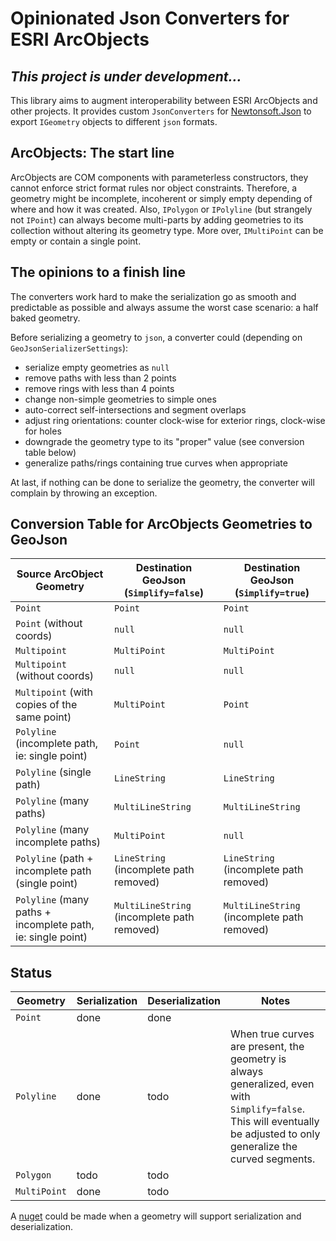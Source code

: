 # Opinionated Json Converters for ESRI ArcObjects

## *This project is under development...*

This library aims to augment interoperability between ESRI
ArcObjects and other projects. It provides custom `JsonConverters`
for [Newtonsoft.Json](https://www.nuget.org/packages/Newtonsoft.Json/)
to export `IGeometry` objects to different `json` formats.

## ArcObjects: The start line

ArcObjects are COM components with parameterless constructors, they cannot
enforce strict format rules nor object constraints. Therefore, a geometry might be
incomplete, incoherent or simply empty depending of where and how it was created.
Also, `IPolygon` or `IPolyline` (but strangely not `IPoint`) can always
become multi-parts by adding geometries to its collection without altering
its geometry type. More over, `IMultiPoint` can be empty or contain a single point.

## The opinions to a finish line

The converters work hard to make the serialization go as smooth and predictable
as possible and always assume the worst case scenario: a half baked geometry.

Before serializing a geometry to `json`, a converter could (depending on
`GeoJsonSerializerSettings`):
- serialize empty geometries as `null`
- remove paths with less than 2 points
- remove rings with less than 4 points
- change non-simple geometries to simple ones
- auto-correct self-intersections and segment overlaps
- adjust ring orientations: counter clock-wise for exterior rings,
  clock-wise for holes
- downgrade the geometry type to its "proper" value (see conversion table below)
- generalize paths/rings containing true curves when appropriate

At last, if nothing can be done to serialize the geometry, the converter will
complain by throwing an exception.

## Conversion Table for ArcObjects Geometries to GeoJson

| Source ArcObject Geometry | Destination GeoJson (`Simplify=false`) | Destination GeoJson (`Simplify=true`)
----------------------------|----------------------------------------|--------------------------------------
`Point`                     | `Point` | `Point`
`Point` (without coords)    | `null`  | `null`
`Multipoint`    | `MultiPoint` | `MultiPoint`
`Multipoint` (without coords)    | `null` | `null`
`Multipoint` (with copies of the same point) | `MultiPoint` | `Point`
`Polyline` (incomplete path, ie: single point) | `Point` | `null`
`Polyline` (single path) | `LineString` | `LineString`
`Polyline` (many paths) | `MultiLineString` | `MultiLineString`
`Polyline` (many incomplete paths) | `MultiPoint` | `null`
`Polyline` (path + incomplete path (single point) | `LineString` (incomplete path removed) | `LineString` (incomplete path removed)
`Polyline` (many paths + incomplete path, ie: single point) | `MultiLineString` (incomplete path removed) | `MultiLineString` (incomplete path removed)

## Status

|Geometry    |Serialization|Deserialization|Notes|
-------------|------|------|---
`Point`      | done | done
`Polyline`   | done | todo | When true curves are present, the geometry is always generalized, even with `Simplify=false`. This will eventually be adjusted to only generalize the curved segments.
`Polygon`    | todo | todo |
`MultiPoint` | done | todo |

A [nuget](https://nuget.org/) could be made when a geometry will support
serialization and deserialization.